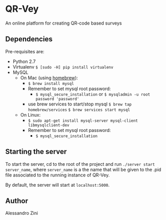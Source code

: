 # QR-Vey
An online platform for creating QR-code based surveys

## Dependencies
Pre-requisites are:
- Python 2.7
- Virtualenv `$ [sudo -H] pip install virtualenv`
- MySQL
	- On Mac (using [homebrew](https://brew.sh "homebrew's homepage")):
		- `$ brew install mysql`
	    - Remember to set mysql root password:
    		- `$ mysql_secure_installation`
    			or
        	`$ mysqladmin -u root password 'password'`
    	- use brew services to start/stop mysql
        	`$ brew tap homebrew/services`
        	`$ brew services start mysql`
    - On Linux:
		- `$ sudo apt-get install mysql-server mysql-client libmysqlclient-dev`
		- Remember to set mysql root password:
		    - `$ mysql_secure_installation`

## Starting the server
To start the server, cd to the root of the project and run `./server start server_name`, where `server_name` is a the name that will be given to the .pid file associated to the running instance of QR-Vey.

By default, the server will start at `localhost:5000`.

## Author
Alessandro Zini